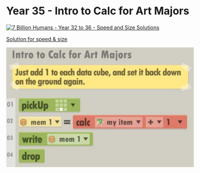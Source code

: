 # Year 35 - Intro to Calc for Art Majors

[![7 Billion Humans - Year 32 to 36 - Speed and Size Solutions](https://img.youtube.com/vi/L6XojZDO62k/0.jpg)](https://www.youtube.com/watch?v=L6XojZDO62k&t=630s)

[Solution for speed & size](solution.txt)

![Solution for speed & size](solution.JPEG "Year 35")
